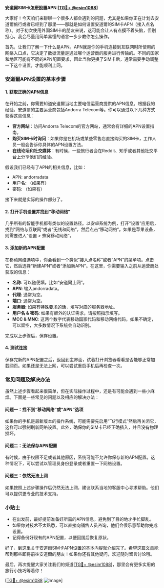 **安道爾SIM卡怎麽設置APN [[TG💪+ @esim1088](https://t.me/s/esim1088)]**

大家好！今天咱们来聊聊一个很多人都会遇到的问题，尤其是如果你正在计划去安道爾旅行或者已经到了那里——那就是如何设置安道爾的SIM卡APN（接入点名称）。对于初次使用外国SIM卡的朋友来说，这可能会让人有点摸不着头脑，但别担心，我会尽量用简单易懂的语言一步步教你怎么操作。

首先，让我们了解一下什么是APN。APN就是你的手机连接到互联网时所使用的网络入口点，它决定了数据流量是通过哪个运营商的服务进行传输的。不同的国家和地区可能有不同的APN配置要求，因此当你更换了SIM卡后，通常需要手动调整一下这个设置，才能顺利上网。

### 安道爾APN设置的基本步骤

#### 1. 获取正确的APN信息
在开始之前，你需要知道安道爾当地主要电信运营商提供的APN信息。根据我的经验，安道爾的主要运营商包括Andorra Telecom等。你可以通过以下几种方式获得这些信息：
- **官方网站**：访问Andorra Telecom的官方网站，通常会有详细的APN设置指南。
- **购买SIM卡时询问**：如果你是在机场或某些零售店直接购买的SIM卡，工作人员一般会告诉你具体的APN设置方法。
- **在线论坛和社交媒体**：有时候，一些旅行者会在Reddit、知乎或者其他社交平台上分享他们的经验。

假设我们已经有了APN的相关信息，比如：
- APN: andorradata
- 用户名: （如果有）
- 密码: （如果有）

接下来就是实际的操作部分了。

#### 2. 打开手机设置并找到“移动网络”
几乎所有的智能手机都有类似的设置路径。以安卓系统为例，打开“设置”应用后，找到“网络与互联网”或者“无线和网络”，然后点击“移动网络”。如果是苹果设备，则需要进入“设置 > 蜂窝移动网络”。

#### 3. 添加新的APN配置
在移动网络选项中，你会看到一个类似“接入点名称”或者“APN”的菜单项。点击它，然后选择“新建APN”或者“添加新APN”。在这里，你需要输入之前从运营商处获取的信息：
- **名称**: 可以随便填，比如“安道爾上网”。
- **APN**: 输入andorradata。
- **代理**: 通常为空。
- **端口**: 通常为空。
- **服务器**: 如果有特殊要求的话，填写对应的服务器地址。
- **用户名 & 密码**: 如果有额外的认证需求，请按照指示填写。
- **MCC & MNC**: 这两个数字代表移动国家代码和移动网络代码，如果不确定，可以留空，大多数情况下系统会自动识别。

完成以上步骤后，保存设置。

#### 4. 测试连接
保存完新的APN配置之后，返回到主界面，试着打开浏览器看看是否能够正常加载网页。如果还是无法上网，可以尝试重启手机后再检查一次。

### 常见问题及解决办法

虽然上述步骤看起来很简单，但在实际操作过程中，还是有可能会遇到一些小麻烦。下面是一些常见的问题以及相应的解决办法：

#### 问题一：找不到“移动网络”或“APN”选项
如果你的手机是最新版本的操作系统，可能需要先启用“飞行模式”然后再关闭它，这样可以强制刷新网络设置。此外，确保你的SIM卡已经正确插入，并且没有物理损坏。

#### 问题二：无法保存APN配置
有时候，由于权限不足或者其他原因，系统可能不允许你保存新的APN配置。这种情况下，可以尝试以管理员身份登录或者重置一下网络设置。

#### 问题三：依然无法上网
如果按照上述步骤操作后仍然无法上网，建议联系当地的客服中心寻求帮助。他们可以提供更专业的技术支持。

### 小贴士
- 在出发前，最好提前准备好所需的APN信息，避免到了目的地才手忙脚乱。
- 如果你对技术不太熟悉，可以直接向销售人员咨询，他们会很乐意帮助你完成设置。
- 记得备份好现有的APN配置，以便回国后恢复原状。

好了，到这里关于安道爾SIM卡APN设置的基本内容就介绍完了。希望这篇文章能帮到那些即将前往安道爾的朋友！如果你还有其他疑问，欢迎随时留言讨论哦。

最后，再次提醒大家关注我们的频道[[TG💪+ @esim1088](https://t.me/s/esim1088)]，那里会有更多实用的旅行小技巧等着你！

[[TG💪+ @esim1088](https://t.me/s/esim1088) ![Image](https://i.postimg.cc/4NQfJmqS/Snipaste-2025-05-13-00-14-12.png)]
